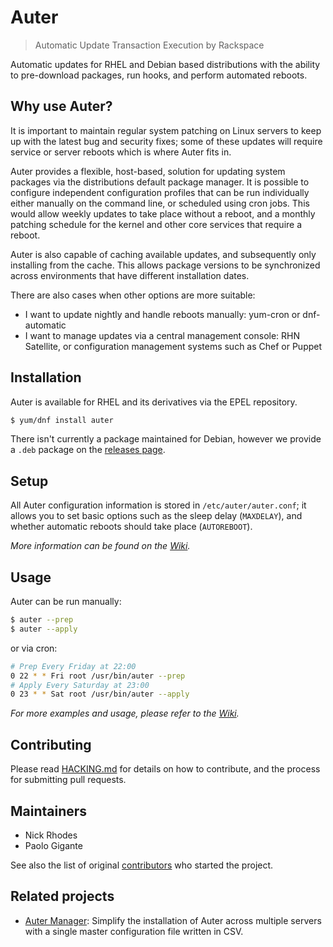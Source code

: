 
# Auter

> Automatic Update Transaction Execution by Rackspace


Automatic updates for RHEL and Debian based distributions with the ability to
pre-download packages, run hooks, and perform automated reboots.

## Why use Auter?
It is important to maintain regular system patching on Linux servers to keep up
with the latest bug and security fixes; some of these updates will require
service or server reboots which is where Auter fits in.

Auter provides a flexible, host-based, solution for updating system packages
via the distributions default package manager. It is possible to configure
independent configuration profiles that can be run individually either manually
on the command  line, or scheduled using cron jobs. This would allow weekly
updates to take place without a reboot, and a monthly patching schedule for the
kernel and other core services that require a reboot.

Auter is also capable of caching available updates, and subsequently only
installing from the cache. This allows package versions to be synchronized
across environments that have different installation dates.

There are also cases when other options are more suitable:
 - I want to update nightly and handle reboots manually: yum-cron or
   dnf-automatic
 - I want to manage updates via a central management console: RHN Satellite,
   or configuration management systems such as Chef or Puppet

## Installation
Auter is available for RHEL and its derivatives via the EPEL repository.
```bash
$ yum/dnf install auter
```

There isn't currently a package maintained for Debian, however we provide a
`.deb` package on the [releases page](https://github.com/rackerlabs/auter/releases).

## Setup
All Auter configuration information is stored in `/etc/auter/auter.conf`; it
allows you to set basic options such as the sleep delay (`MAXDELAY`), and
whether automatic reboots should take place (`AUTOREBOOT`).

_More information can be found on the [Wiki](https://github.com/rackerlabs/auter/wiki/Configuration)._

## Usage
Auter can be run manually:
```bash
$ auter --prep
$ auter --apply
```
or via cron:
```bash
# Prep Every Friday at 22:00
0 22 * * Fri root /usr/bin/auter --prep
# Apply Every Saturday at 23:00
0 23 * * Sat root /usr/bin/auter --apply
```
_For more examples and usage, please refer to the [Wiki]( https://github.com/rackerlabs/auter/wiki/Usage)._

## Contributing
Please read
[HACKING.md](https://github.com/rackerlabs/auter/blob/master/HACKING.md) for
details on how to contribute, and the process for submitting pull requests.

## Maintainers
- Nick Rhodes
- Paolo Gigante

See also the list of original
[contributors](https://github.com/rackerlabs/auter/blob/master/MAINTAINERS.md)
who started the project.

## Related projects
- [Auter Manager](https://github.com/rackerlabs/auter-manager): Simplify the
  installation of Auter across multiple servers with a single master
  configuration file written in CSV.
